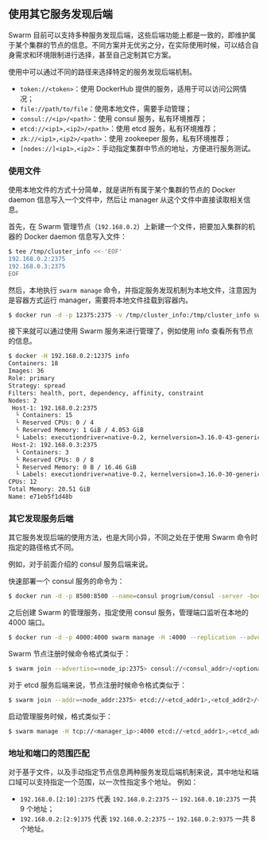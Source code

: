 ## 使用其它服务发现后端

Swarm 目前可以支持多种服务发现后端，这些后端功能上都是一致的，即维护属于某个集群的节点的信息。不同方案并无优劣之分，在实际使用时候，可以结合自身需求和环境限制进行选择，甚至自己定制其它方案。

使用中可以通过不同的路径来选择特定的服务发现后端机制。

* `token://<token>`：使用 DockerHub 提供的服务，适用于可以访问公网情况；
* `file://path/to/file`：使用本地文件，需要手动管理；
* `consul://<ip>/<path>`：使用 consul 服务，私有环境推荐；
* `etcd://<ip1>,<ip2>/<path>`：使用 etcd 服务，私有环境推荐；
* `zk://<ip1>,<ip2>/<path>`：使用 zookeeper 服务，私有环境推荐；
* `[nodes://]<ip1>,<ip2>`：手动指定集群中节点的地址，方便进行服务测试。

### 使用文件

使用本地文件的方式十分简单，就是讲所有属于某个集群的节点的 Docker daemon 信息写入一个文件中，然后让 manager 从这个文件中直接读取相关信息。

首先，在 Swarm 管理节点（`192.168.0.2`）上新建一个文件，把要加入集群的机器的 Docker daemon 信息写入文件：

```bash
$ tee /tmp/cluster_info <<-'EOF'
192.168.0.2:2375
192.168.0.3:2375
EOF
```

然后，本地执行 `swarm manage` 命令，并指定服务发现机制为本地文件，注意因为是容器方式运行 manager，需要将本地文件挂载到容器内。

```bash
$ docker run -d -p 12375:2375 -v /tmp/cluster_info:/tmp/cluster_info swarm manage file:///tmp/cluster_info
```

接下来就可以通过使用 Swarm 服务来进行管理了，例如使用 info 查看所有节点的信息。

```bash
$ docker -H 192.168.0.2:12375 info
Containers: 18
Images: 36
Role: primary
Strategy: spread
Filters: health, port, dependency, affinity, constraint
Nodes: 2
 Host-1: 192.168.0.2:2375
  └ Containers: 15
  └ Reserved CPUs: 0 / 4
  └ Reserved Memory: 1 GiB / 4.053 GiB
  └ Labels: executiondriver=native-0.2, kernelversion=3.16.0-43-generic, operatingsystem=Ubuntu 14.04.3 LTS, storagedriver=aufs
 Host-2: 192.168.0.3:2375
  └ Containers: 3
  └ Reserved CPUs: 0 / 8
  └ Reserved Memory: 0 B / 16.46 GiB
  └ Labels: executiondriver=native-0.2, kernelversion=3.16.0-30-generic, operatingsystem=Ubuntu 14.04.3 LTS, storagedriver=aufs
CPUs: 12
Total Memory: 20.51 GiB
Name: e71eb5f1d48b
```

### 其它发现服务后端
其它服务发现后端的使用方法，也是大同小异，不同之处在于使用 Swarm 命令时指定的路径格式不同。

例如，对于前面介绍的 consul 服务后端来说。

快速部署一个 consul 服务的命令为：

```bash
$ docker run -d -p 8500:8500 --name=consul progrium/consul -server -bootstrap
```

之后创建 Swarm 的管理服务，指定使用 consul 服务，管理端口监听在本地的 4000 端口。

```bash
$ docker run -d -p 4000:4000 swarm manage -H :4000 --replication --advertise <manager_ip>:4000 consul://<consul_ip>:8500
```

Swarm 节点注册时候命令格式类似于：

```bash
$ swarm join --advertise=<node_ip:2375> consul://<consul_addr>/<optional path prefix>
```

对于 etcd 服务后端来说，节点注册时候命令格式类似于：

```bash
$ swarm join --addr=<node_addr:2375> etcd://<etcd_addr1>,<etcd_addr2>/<optional path prefix>
```
启动管理服务时候，格式类似于：

```bash
$ swarm manage -H tcp://<manager_ip>:4000 etcd://<etcd_addr1>,<etcd_addr2>/<optional path prefix>
```

### 地址和端口的范围匹配
对于基于文件，以及手动指定节点信息两种服务发现后端机制来说，其中地址和端口域可以支持指定一个范围，以一次性指定多个地址。
例如：

* `192.168.0.[2:10]:2375` 代表 `192.168.0.2:2375` -- `192.168.0.10:2375` 一共 9 个地址；
* `192.168.0.2:[2:9]375` 代表 `192.168.0.2:2375` -- `192.168.0.2:9375` 一共 8 个地址。
